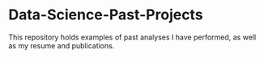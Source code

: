 # Data-Science-Past-Projects
This repository holds examples of past analyses I have performed, as well as my resume and publications.

